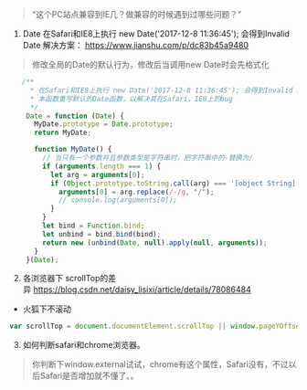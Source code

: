 

> “这个PC站点兼容到IE几？做兼容的时候遇到过哪些问题？”

1.  Date
在Safari和IE8上执行 new Date('2017-12-8 11:36:45'); 会得到Invalid Date
解决方案： https://www.jianshu.com/p/dc83b45a9480

> 修改全局的Date的默认行为，修改后当调用new Date时会先格式化
```js
   /**
     * 在Safari和IE8上执行 new Date('2017-12-8 11:36:45'); 会得到Invalid Date
     * 本函数重写默认的Date函数，以解决其在Safari，IE8上的bug
     */
    Date = function (Date) {
      MyDate.prototype = Date.prototype;
      return MyDate;

      function MyDate() {
        // 当只有一个参数并且参数类型是字符串时，把字符串中的-替换为/
        if (arguments.length === 1) {
          let arg = arguments[0];
          if (Object.prototype.toString.call(arg) === '[object String]' && arg.indexOf('T') === -1) {
            arguments[0] = arg.replace(/-/g, "/");
            // console.log(arguments[0]);
          }
        }
        let bind = Function.bind;
        let unbind = bind.bind(bind);
        return new (unbind(Date, null).apply(null, arguments));
      }
    }(Date);

```

2. 各浏览器下 scrollTop的差异 https://blog.csdn.net/daisy_lisixi/article/details/78086484
* 火狐下不滚动

```js
var scrollTop = document.documentElement.scrollTop || window.pageYOffset || document.body.scrollTop;
```
3. 如何判断safari和chrome浏览器。

> 你判断下window.external试试，chrome有这个属性，Safari没有，不过以后Safari是否增加就不懂了。。
